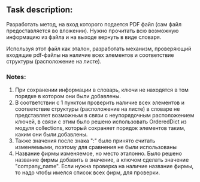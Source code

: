 ## Task description:
Разработать метод, на вход которого подается PDF файл (сам файл предоставляется во вложении). Нужно прочитать всю возможную информацию из файла и на выходе вернуть в виде словаря.

Используя этот файл как эталон, разработать механизм, проверяющий входящие pdf-файлы на наличие всех элементов и соответствие структуры (расположение на листе). 

### Notes:
1. При сохранении информации в словарь, ключи не находятся в том порядке в котором они были добавлены.
2. В соответствии с 1 пунктом проверить наличие всех элементов и соответствие структуры (расположение на листе) в словаре не представляет возможным в связи с неупорядочным расположением ключей, в связи с этим было решено использовать OrderedDict из модуля collections, который сохраняет порядок элементов таким, каким они были добавлены.
3. Также значения после знака ":" было принято считать изменяемыми, поэтому для сравнения не были использованы
4. Название фирмы изменяемое, но место эталонно. Было решено название фирмы добавить в значение, а ключом сделать значение "company_name". Если нужна проверка на наличие название фирмы, то надо чтобы имелся список всех фирм, для проверки.